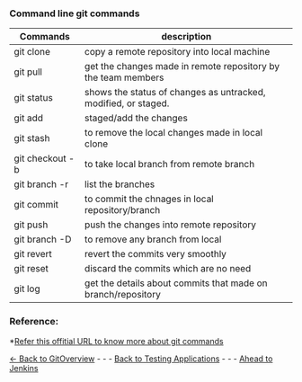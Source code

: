 
### **Command line git commands**

|Commands | description|
|---------|-------------|
|git clone <RepositoryURL> | copy a remote repository into local machine|
|git pull | get the changes made in remote repository by the team members|
|git status | shows the status of changes as untracked, modified, or staged.|
git add <filenames> |staged/add the changes |
|git stash | to remove the local changes made in local clone|
|git checkout -b&nbsp; <localbranch> <remotebranch> | to take local branch from remote branch|
|git branch -r &nbsp; | list the branches|
|git commit | to commit the chnages in local repository/branch|
|git push | push the changes into remote repository|
|git branch -D <branch name> | to remove any branch from local|
|git revert | revert the commits very smoothly |
|git reset | discard the commits which are no need|
|git log | get the details about commits that made on branch/repository|


### **Reference**:

*[Refer this offitial URL to know more about git commands](https://docs.github.com/en/get-started/using-git/about-git )


[<- Back to GitOverview](./GitOverview.md) - - - [Back to Testing Applications](../../../TestingApplications.md) - - - [Ahead to Jenkins](../Jenkins/Introduction.md)
